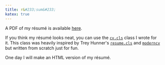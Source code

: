 ```yaml
---
title: r&#233;sum&#233;
katex: true
---
```


A PDF of my r&#233;sum&#233; is available
[here](https://files.rahul.sh/rahulparhi_resume.pdf).

If you think my r&#233;sum&#233; looks neat, you can use the
[`cv.cls`](https://gitlab.com/rp/texmf/blob/master/tex/latex/rahul/cv.cls) class
I wrote for it. This class was heavily inspired by Trey Hunner's
[`resume.cls`](https://github.com/treyhunner/resume) and
[`moderncv`](https://ctan.org/tex-archive/macros/latex/contrib/moderncv?lang=en)
but written from scratch just for fun.

One day I will make an HTML version of my r&#233;sum&#233;.

